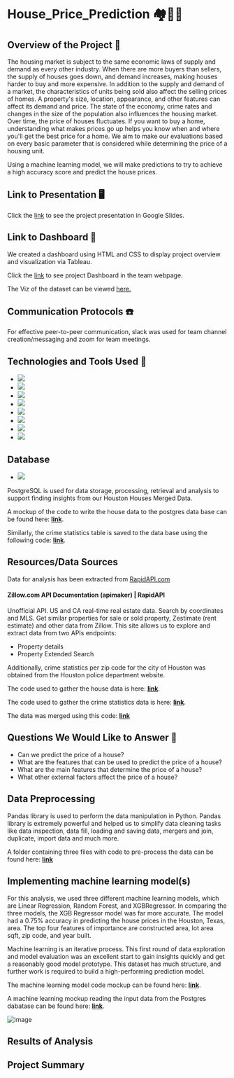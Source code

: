 # House_Price_Prediction :houses::house_with_garden::dollar:
 
## Overview of the Project :scroll:

The housing market is subject to the same economic laws of supply and demand as every other industry. When there are more buyers than sellers, the supply of houses goes down, and demand increases, making houses harder to buy and more expensive. In addition to the supply and demand of a market, the characteristics of units being sold also affect the selling prices of homes. A property's size, location, appearance, and other features can affect its demand and price. The state of the economy, crime rates and changes in the size of the population also influences the housing market. Over time, the price of houses fluctuates. If you want to buy a home, understanding what makes prices go up helps you know when and where you'll get the best price for a home. We aim to make our evaluations based on every basic parameter that is considered while determining the price of a housing unit. 

Using a machine learning model, we will make predictions to try to achieve a high accuracy score and predict the house prices. 

## Link to Presentation :desktop_computer:

Click the [link](https://docs.google.com/presentation/d/1uETFlwjuOJqFBKV2HDUrnMW87aWxBhDpTHLkDI9pQpk/edit#slide=id.gc6f9e470d_0_0) to see the project presentation in Google Slides.

## Link to Dashboard :bookmark_tabs:

We created a dashboard using HTML and CSS to display project overview and visualization via Tableau.

Click the [link](https://nino-gb.github.io) to see project Dashboard in the team webpage.

The Viz of the dataset can be viewed [here.](https://public.tableau.com/app/profile/neeraja.v6475/viz/TableauHousePricesDistribution/Dashboard1?publish=yes)

## Communication Protocols :phone:

For effective peer-to-peer communication, slack was used for team channel creation/messaging and zoom for team meetings.

## Technologies and Tools Used :toolbox:

* ![](https://img.shields.io/badge/Python-yellow?style=for-the-badge)
* ![](https://img.shields.io/badge/Jupyter_Notebook-orange?style=for-the-badge)
* ![](https://img.shields.io/badge/Excel-green?style=for-the-badge)
* ![](https://img.shields.io/badge/Visual_Studio_Code-blue?style=for-the-badge)
* ![](https://img.shields.io/badge/PgAdmin-lightgrey?style=for-the-badge)
* ![](https://img.shields.io/badge/Tableau-blue?style=for-the-badge)
* ![](https://img.shields.io/badge/TabPy-orange?style=for-the-badge)
* ![](https://img.shields.io/badge/HTML_&_CSS-green?style=for-the-badge)

## Database

* ![](https://img.shields.io/badge/PostgreSQL-blue?style=for-the-badge)

PostgreSQL is used for data storage, processing, retrieval and analysis to support finding insights from our Houston Houses Merged Data.

A mockup of the code to write the house data to the postgres data base can be found here: **[link](./03_Code_and_Data/04_Database/04_Database_houseData.ipynb)**.

Similarly, the crime statistics table is saved to the data base using the following code: **[link](./03_Code_and_Data/04_Database/04b_Save_to_Database_crimeData.ipynb)**.

## Resources/Data Sources

Data for analysis has been extracted from [RapidAPI.com](https://rapidapi.com/apimaker/api/zillow-com1)

#### Zillow.com API Documentation (apimaker) | RapidAPI

Unofficial API. US and CA real-time real estate data. Search by coordinates and MLS. Get similar properties for sale or sold property, Zestimate (rent estimate) and other data from Zillow. This site allows us to explore and extract data from two APIs endpoints:
* Property details
* Property Extended Search

Additionally, crime statistics per zip code for the city of Houston was obtained from the Houston police department website. 

The code used to gather the house data is here: **[link](./03_Code_and_Data/01_Gathering/01a_Get_House_Data.ipynb)**.

The code used to gather the crime statistics data is here: **[link](./03_Code_and_Data/01_Gathering/01b_Get_Crime_Data.ipynb)**.

The data was merged using this code: **[link](./03_Code_and_Data/02_Merging/02_Merge_Data.ipynb)**

## Questions We Would Like to Answer :memo:

* Can we predict the price of a house?
* What are the features that can be used to predict the price of a house?
* What are the main features that determine the price of a house?
* What other external factors affect the price of a house?

## Data Preprocessing

Pandas library is used to perform the data manipulation in Python. Pandas library is extremely powerful and helped us to simplify data cleaning tasks like data inspection, data fill, loading and saving data, mergers and join, duplicate, import data and much more.

A folder containing three files with code to pre-process the data can be found here: **[link](./03_Code_and_Data/03_Preprocessing/)**

## Implementing machine learning model(s)

For this analysis, we used three different machine learning models, which are Linear Regression, Random Forest, and XGBRegressor. In comparing the three models, the XGB Regressor model was far more accurate. The model had a 0.75% accuracy in predicting the house prices in the Houston, Texas, area. The top four features of importance are constructed area, lot area sqft, zip code, and year built.

Machine learning is an iterative process. This first round of data exploration and model evaluation was an excellent start to gain insights quickly and get a reasonably good model prototype. This dataset has much structure, and further work is required to build a high-performing prediction model.

The machine learning model code mockup can be found here: **[link](./03_Code_and_Data/05_ML_Model/ML_House_Prediction_Prices_Updated.ipynb)**.

A machine learning mockup reading the input data from the Postgres dabatase can be found here: **[link](./03_Code_and_Data/05_ML_Model/05_ML_Model_read_from_JoinedDB.ipynb)**.

![image](https://user-images.githubusercontent.com/110510718/210690711-f92b45c7-96d5-4d60-8efe-1cee33e03f05.png)


## Results of Analysis

## Project Summary

